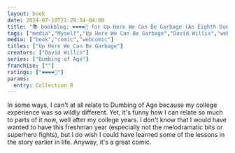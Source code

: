 ```yaml
---
layout: book
date: 2024-07-10T21:28:34-04:00
title: "📚 bookblog: ❤️❤️❤️❤️🖤 for Up Here We Can Be Garbage (An Eighth Dumbing of Age Collection), by David Willis"
tags: ["media","Myself","Up Here We Can Be Garbage","David Willis","webcomic","Mormonism","BYU"]
media: ["book","comic","webcomic"]
titles: ["Up Here We Can Be Garbage"]
creators: ["David Willis"]
series: ["Dumbing of Age"]
franchise: [""]
ratings: ["❤️❤️❤️❤️🖤"]
params:
  entry: Collection 8
---
```


In some ways, I can't at all relate to Dumbing of Age because my college experience was so wildly different. Yet, it's funny how I can relate so much to parts of it now, well after my college years. I don't know that I would have wanted to have this freshman year (especially not the melodramatic bits or superhero fights), but I do wish I could have learned some of the lessons in the story earlier in life. Anyway, it's a great comic.
